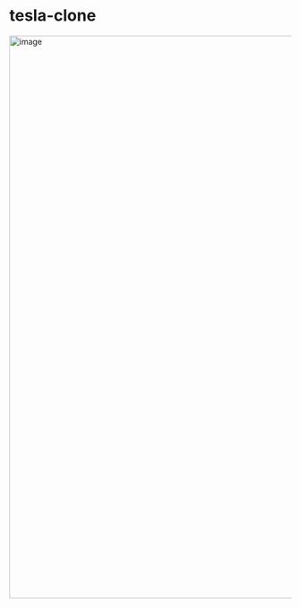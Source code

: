 # tesla-clone

<img width="1004" alt="image" src="https://github.com/shotapailodze/tesla-clone/assets/55694002/baf21cd2-9d1e-4835-8120-752364bc396b">
